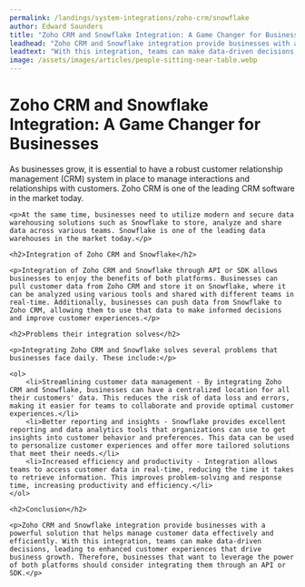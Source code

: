 ```yaml
---
permalink: /landings/system-integrations/zoho-crm/snowflake
author: Edward Saunders
title: "Zoho CRM and Snowflake Integration: A Game Changer for Businesses"
leadhead: "Zoho CRM and Snowflake integration provide businesses with a powerful solution that helps manage customer data effectively and efficiently"
leadtext: "With this integration, teams can make data-driven decisions, leading to enhanced customer experiences that drive business growth. Therefore, businesses that want to leverage the power of both platforms should consider integrating them through an API or SDK."
image: /assets/images/articles/people-sitting-near-table.webp
---
```

<div class="arttext">	<h1>Zoho CRM and Snowflake Integration: A Game Changer for Businesses</h1>
	<p>As businesses grow, it is essential to have a robust customer relationship management (CRM) system in place to manage interactions and relationships with customers. Zoho CRM is one of the leading CRM software in the market today.</p>

	<p>At the same time, businesses need to utilize modern and secure data warehousing solutions such as Snowflake to store, analyze and share data across various teams. Snowflake is one of the leading data warehouses in the market today.</p>

	<h2>Integration of Zoho CRM and Snowflake</h2>

	<p>Integration of Zoho CRM and Snowflake through API or SDK allows businesses to enjoy the benefits of both platforms. Businesses can pull customer data from Zoho CRM and store it on Snowflake, where it can be analyzed using various tools and shared with different teams in real-time. Additionally, businesses can push data from Snowflake to Zoho CRM, allowing them to use that data to make informed decisions and improve customer experiences.</p>

	<h2>Problems their integration solves</h2>

	<p>Integrating Zoho CRM and Snowflake solves several problems that businesses face daily. These include:</p>

	<ol>
		<li>Streamlining customer data management - By integrating Zoho CRM and Snowflake, businesses can have a centralized location for all their customers' data. This reduces the risk of data loss and errors, making it easier for teams to collaborate and provide optimal customer experiences.</li>
		<li>Better reporting and insights - Snowflake provides excellent reporting and data analytics tools that organizations can use to get insights into customer behavior and preferences. This data can be used to personalize customer experiences and offer more tailored solutions that meet their needs.</li>
		<li>Increased efficiency and productivity - Integration allows teams to access customer data in real-time, reducing the time it takes to retrieve information. This improves problem-solving and response time, increasing productivity and efficiency.</li>
	</ol>

	<h2>Conclusion</h2>

	<p>Zoho CRM and Snowflake integration provide businesses with a powerful solution that helps manage customer data effectively and efficiently. With this integration, teams can make data-driven decisions, leading to enhanced customer experiences that drive business growth. Therefore, businesses that want to leverage the power of both platforms should consider integrating them through an API or SDK.</p>
</div>